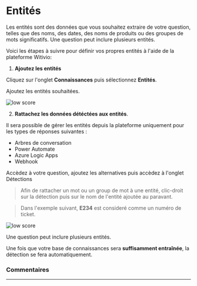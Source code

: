 # Entités

Les entités sont des données que vous souhaitez extraire de votre question, telles que des noms, des dates, des noms de produits ou des groupes de mots significatifs. Une question peut inclure plusieurs entités.

Voici les étapes à suivre pour définir vos propres entités à l'aide de la plateforme Witivio:

1. **Ajoutez les entités**

Cliquez sur l'onglet **Connaissances** puis sélectionnez **Entités**.

Ajoutez les entités souhaitées.

<div class="image_center">
  <img :src="$withBase('/assets/img/fr/connaissances/entites1.png')" alt="low score">
</div>



2. **Rattachez les données détéctées aux entités**.  

Il sera possible de gérer les entités depuis la plateforme uniquement pour les types de réponses suivantes : 

- Arbres de conversation
- Power Automate 
- Azure Logic Apps
- Webhook

Accèdez à votre question, ajoutez les alternatives puis accèdez à l'onglet Détections


> Afin de rattacher un mot ou un group de mot à une entité, clic-droit sur la détection puis sur le nom de l'entité ajoutée au paravant.

> Dans l'exemple suivant, **E234** est consideré comme un numéro de ticket. 

<div class="image_center">
  <img :src="$withBase('/assets/img/fr/connaissances/entites2.png')" alt="low score">
</div>


Une question peut inclure plusieurs entités.

Une fois que votre base de connaissances sera **suffisamment entraînée**, la détection se fera automatiquement.



### Commentaires
---
<Commentaire />
